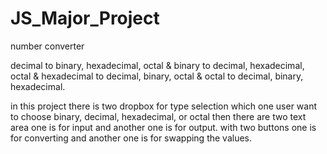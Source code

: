 # JS_Major_Project
number converter

decimal to binary, hexadecimal, octal &
binary to decimal, hexadecimal, octal &
hexadecimal to decimal, binary, octal &
octal to decimal, binary, hexadecimal.

in this project there is two dropbox for type selection which one user want to choose binary, decimal, hexadecimal, or octal then there are two text area one is for input and another one is for output. with two buttons one is for converting and another one is for swapping the values.
